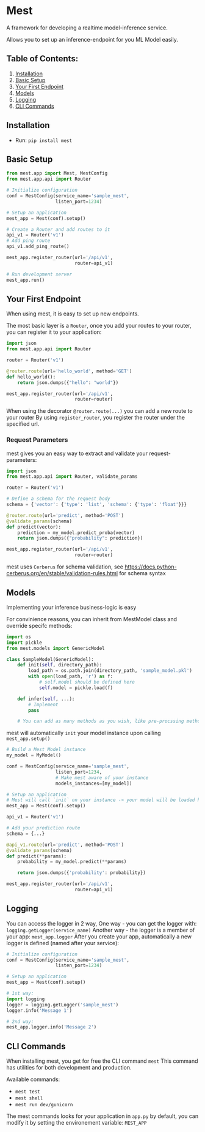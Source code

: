 # Mest
A framework for developing a realtime model-inference service.

Allows you to set up an inference-endpoint for you ML Model easily.

## Table of Contents:
1. [Installation](#intallation)
2. [Basic Setup](#basic_setup)
3. [Your First Endpoint](#endpoints)
4. [Models](#models)
5. [Logging](#logging)
6. [CLI Commands](#cli_cmd)

<a name="intallation"></a>
## Installation

* Run: `pip install mest`


<a name="basic_setup"></a>
## Basic Setup
```python
from mest.app import Mest, MestConfig
from mest.app.api import Router

# Initialize configuration
conf = MestConfig(service_name='sample_mest',
                  listen_port=1234)

# Setup an application
mest_app = Mest(conf).setup()

# Create a Router and add routes to it
api_v1 = Router('v1')
# Add ping route
api_v1.add_ping_route()

mest_app.register_router(url='/api/v1',
                         router=api_v1)

# Run development server
mest_app.run()
```

<a name="endpoints"></a>
## Your First Endpoint
When using mest, it is easy to set up new endpoints.

The most basic layer is a `Router`, once you add your routes to your router, you can register it to your application:
```python
import json
from mest.app.api import Router

router = Router('v1')

@router.route(url='hello_world', method='GET')
def hello_world():
    return json.dumps({"hello": "world"})

mest_app.register_router(url='/api/v1',
                         router=router)
```

When using the decorator `@router.route(...)` you can add a new route to your router
By using `register_router`, you register the router under the specified url.

### Request Parameters
mest gives you an easy way to extract and validate your request-parameters:
```python
import json
from mest.app.api import Router, validate_params

router = Router('v1')

# Define a schema for the request body
schema = {'vector': {'type': 'list', 'schema': {'type': 'float'}}}

@router.route(url='predict', method='POST')
@validate_params(schema)
def predict(vector):
    prediction = my_model.predict_proba(vector)
    return json.dumps({"probability": prediction})

mest_app.register_router(url='/api/v1',
                         router=router)
```

mest uses `Cerberus` for schema validation, see https://docs.python-cerberus.org/en/stable/validation-rules.html for schema syntax

<a name="models"></a>
## Models
Implementing your inference business-logic is easy

For convinience reasons, you can inherit from MestModel class and override specifc methods:

```python
import os
import pickle
from mest.models import GenericModel

class SampleModel(GenericModel):
    def init(self, directory_path):
        load_path = os.path.join(directory_path, 'sample_model.pkl')
        with open(load_path, 'r') as f:
            # self.model should be defined here
            self.model = pickle.load(f)

    def infer(self, ...):
        # Implement
        pass

    # You can add as many methods as you wish, like pre-procssing methods & infer method...
```

mest will automatically `init` your model instance upon calling `mest_app.setup()`
```python
# Build a Mest Model instance
my_model = MyModel()

conf = MestConfig(service_name='sample_mest',
                  listen_port=1234,
                  # Make mest aware of your instance
                  models_instances=[my_model])

# Setup an application
# Mest will call `init` on your instance -> your model will be loaded here
mest_app = Mest(conf).setup()

api_v1 = Router('v1')

# Add your prediction route
schema = {...}

@api_v1.route(url='predict', method='POST')
@validate_params(schema)
def predict(**params):
    probability = my_model.predict(**params)

    return json.dumps({'probability': probability})

mest_app.register_router(url='/api/v1',
                         router=api_v1)
```

<a name="logging"></a>
## Logging
You can access the logger in 2 way,
One way - you can get the logger with: `logging.getLogger(service_name)`
Another way - the logger is a member of your app: `mest_app.logger`
After you create your app, automatically a new logger is defined (named after your service):
```python
# Initialize configuration
conf = MestConfig(service_name='sample_mest',
                  listen_port=1234)

# Setup an application
mest_app = Mest(conf).setup()

# 1st way:
import logging
logger = logging.getLogger('sample_mest')
logger.info('Message 1')

# 2nd way:
mest_app.logger.info('Message 2')
```


<a name="cli_cmd"></a>
## CLI Commands
When installing mest, you get for free the CLI command `mest`
This command has utilities for both development and production.

Available commands:
* `mest test`
* `mest shell`
* `mest run dev/gunicorn`

The mest commands looks for your application in `app.py` by default, you can modify it by setting the environement variable: `MEST_APP`
